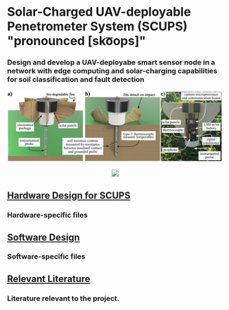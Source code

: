 # Solar-Charged UAV-deployable Penetrometer System (SCUPS) "pronounced [sko͞ops]"
### Design and develop a UAV-deployabe smart sensor node in a network with edge computing and solar-charging capabilities for soil classification and fault detection

<p align="center">
<img src="image.PNG" alt="drawing" width="840"/>
</p>
<p align="center">
</p>
<p align="center">
 <img src="https://user-images.githubusercontent.com/87868879/166608797-a6565cfb-3e4a-43e1-a4d3-ecf542372ca7.png"/>
</p>

## [Hardware Design for SCUPS](hardware_design)
### Hardware-specific files

## [Software Design](software_design)
### Software-specific files

## [Relevant Literature](relevant_literature)
### Literature relevant to the project.











